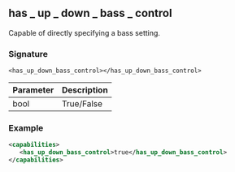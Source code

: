 ## has \_  up \_  down \_  bass \_  control

Capable of directly specifying a bass setting.


### Signature

`<has_up_down_bass_control></has_up_down_bass_control>`


| Parameter | Description |
| --- | --- |
| bool | True/False |


### Example

```xml
<capabilities>
   <has_up_down_bass_control>true</has_up_down_bass_control>
</capabilities>
```
